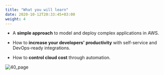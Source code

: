 ```yaml
---
title: "What you will learn"
date: 2020-10-12T20:33:45+03:00
weight: 4
---
```


* A __simple approach__ to model and deploy complex applications in AWS.

* How to __increase your developers' productivity__ with self-service and DevOps-ready integrations.

* How to __control cloud cost__ through automation.

 ![40_page](/images/intro/graduate.png)
